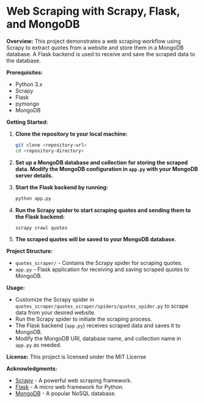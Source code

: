 # Web Scraping with Scrapy, Flask, and MongoDB

**Overview:**
This project demonstrates a web scraping workflow using Scrapy to extract quotes from a website and store them in a MongoDB database. A Flask backend is used to receive and save the scraped data to the database.

**Prerequisites:**
- Python 3.x
- Scrapy
- Flask
- pymongo
- MongoDB

**Getting Started:**
1. **Clone the repository to your local machine:**
    ```bash
    git clone <repository-url>
    cd <repository-directory>
    ```

2. **Set up a MongoDB database and collection for storing the scraped data. Modify the MongoDB configuration in `app.py` with your MongoDB server details.**

3. **Start the Flask backend by running:**
    ```bash
    python app.py
    ```

4. **Run the Scrapy spider to start scraping quotes and sending them to the Flask backend:**
    ```bash
    scrapy crawl quotes
    ```

5. **The scraped quotes will be saved to your MongoDB database.**

**Project Structure:**
- `quotes_scraper/` - Contains the Scrapy spider for scraping quotes.
- `app.py` - Flask application for receiving and saving scraped quotes to MongoDB.

**Usage:**
- Customize the Scrapy spider in `quotes_scraper/quotes_scraper/spiders/quotes_spider.py` to scrape data from your desired website.
- Run the Scrapy spider to initiate the scraping process.
- The Flask backend (`app.py`) receives scraped data and saves it to MongoDB.
- Modify the MongoDB URI, database name, and collection name in `app.py` as needed.

**License:**
This project is licensed under the MIT License 

**Acknowledgments:**
- [Scrapy](https://scrapy.org/) - A powerful web scraping framework.
- [Flask](https://flask.palletsprojects.com/) - A micro web framework for Python.
- [MongoDB](https://www.mongodb.com/) - A popular NoSQL database.
